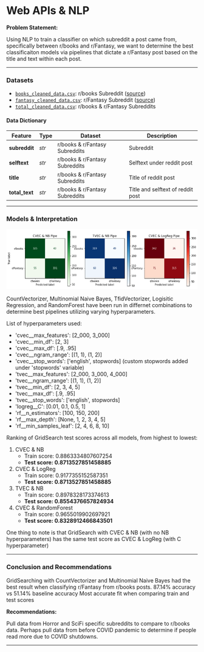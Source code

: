 # Web APIs & NLP

**Problem Statement:**

Using NLP to train a classifier on which subreddit a post came from, specifically between r/books and r/Fantasy, we want to determine the best classificaiton models via pipelines that dictate a r/Fantasy post based on the title and text within each post.

---
### Datasets

* [`books_cleaned_data.csv`](../data/books_cleaned_data.csv): r/books Subreddit ([source](https://www.reddit.com/r/books/))
* [`fantasy_cleaned_data.csv`](../data/fantasy_cleaned_data.csv): r/Fantasy Subreddit ([source](https://www.reddit.com/r/Fantasy/))
* [`total_cleaned_data.csv`](../data/total_cleaned_data.csv): r/books & r/Fantasy Subreddits

####  Data Dictionary

|Feature|Type|Dataset|Description|
|---|---|---|---|
|**subreddit**|*str*|r/books & r/Fantasy Subreddits|Subreddit|
|**selftext**|*str*|r/books & r/Fantasy Subreddits|Selftext under reddit post|
|**title**|*str*|r/books & r/Fantasy Subreddits|Title of reddit post|
|**total_text**|*str*|r/books & r/Fantasy Subreddits|Title and selftext of reddit post|

---
### Models & Interpretation

![plot](./images/3confusion_matrix.png)

CountVectorizer, Multinomial Naive Bayes, TfidVectorizer, Logisitic Regression, and RandomForest have been run in differnet combinations to determine best pipelines utilizing varying hyperparameters.

List of hyperparameters used:
* 'cvec__max_features': [2_000, 3_000]
* 'cvec__min_df': [2, 3]
* 'cvec__max_df': [.9, .95]
* 'cvec__ngram_range': [(1, 1), (1, 2)]
* 'cvec__stop_words': ['english', stopwords] (custom stopwords added under 'stopwords' variable)
* 'tvec__max_features': [2_000, 3_000, 4_000]
* 'tvec__ngram_range': [(1, 1), (1, 2)]
* 'tvec__min_df': [2, 3, 4, 5]
* 'tvec__max_df': [.9, .95]
* 'tvec__stop_words': ['english', stopwords]
* 'logreg__C': [0.01, 0.1, 0.5, 1]
* 'rf__n_estimators': [100, 150, 200]
* 'rf__max_depth': [None, 1, 2, 3, 4, 5]
* 'rf__min_samples_leaf': [2, 4, 6, 8, 10]


Ranking of GridSearch test scores across all models, from highest to lowest:
1. CVEC & NB
    - Train score: 0.8863334807607254
    - **Test score: 0.8713527851458885**
2. CVEC & LogReg
    - Train score: 0.9177355152587351
    - **Test score: 0.8713527851458885**    
3. TVEC & NB
    - Train score: 0.8978328173374613
    - **Test score: 0.8554376657824934**
4. CVEC & RandomForest
    - Train score: 0.9655019902697921
    - **Test score: 0.8328912466843501**

One thing to note is that GridSearch with CVEC & NB (with no NB hyperparameters) has the same test score as CVEC & LogReg (with C hyperparameter)

---
### Conclusion and Recommendations

GridSearching with CountVectorizer and Multinomial Naive Bayes had the best result when classifying r/Fantasy from r/books posts. 
87.14% accuracy vs 51.14% baseline accuracy
Most accurate fit when comparing train and test scores


**Recommendations:** 

Pull data from Horror and SciFi specific subreddits to compare to r/books data. 
Perhaps pull data from before COVID pandemic to determine if people read more due to COVID shutdowns.

---
